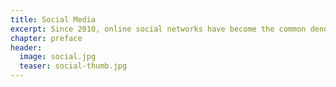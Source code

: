 ```yaml
---
title: Social Media
excerpt: Since 2010, online social networks have become the common denominator for accessing information and communicating for the majority of the users.
chapter: preface
header:
  image: social.jpg
  teaser: social-thumb.jpg
---
```

